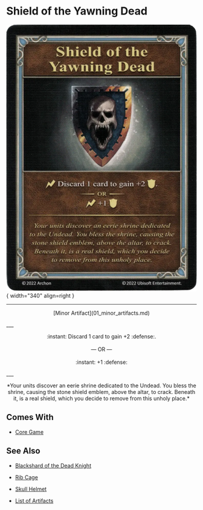 # Shield of the Yawning Dead

![Shield of the Yawning Dead](../assets/artifacts_minor-shield_of_the_yawning_dead.webp){ width="340" align=right }
___
<p style="text-align: center;" markdown>[Minor Artifact](01_minor_artifacts.md)</p>
___
<p style="text-align: center;" markdown>:instant: Discard 1 card to gain +2 :defense:.<br><br>— OR —<br><br>:instant: +1 :defense:</p>
___
<p style="text-align: center;" markdown>*Your units discover an eerie shrine dedicated to the Undead. You bless the shrine, causing the stone shield emblem, above the altar, to crack. Beneath it, is a real shield, which you decide to remove from this unholy place.*</p>


## Comes With

- [Core Game](../content/core_game.md)


## See Also

- [Blackshard of the Dead Knight](blackshard_of_the_dead_knight.md)
- [Rib Cage](rib_cage.md)
- [Skull Helmet](skull_helmet.md)

- [List of Artifacts](index.md)
